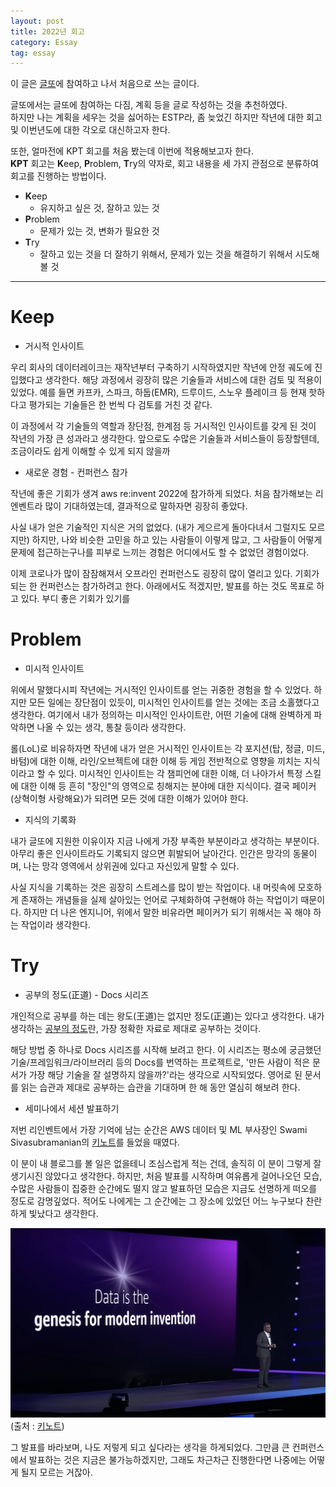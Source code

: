 ```yaml
---
layout: post
title: 2022년 회고
category: Essay
tag: essay
---
```


이 글은 [글또](http://bit.ly/geultto)에 참여하고 나서 처음으로 쓰는 글이다.

글또에서는 글또에 참여하는 다짐, 계획 등을 글로 작성하는 것을 추천하였다.  
하지만 나는 계획을 세우는 것을 싫어하는 ESTP라, 좀 늦었긴 하지만 작년에 대한 회고 및 이번년도에 대한 각오로 대신하고자 한다.

또한, 얼마전에 KPT 회고를 처음 봤는데 이번에 적용해보고자 한다.  
**KPT** 회고는 **K**eep, **P**roblem, **T**ry의 약자로, 회고 내용을 세 가지 관점으로 분류하여 회고를 진행하는 방법이다.

* **K**eep
  * 유지하고 싶은 것, 잘하고 있는 것
* **P**roblem
  * 문제가 있는 것, 변화가 필요한 것
* **T**ry
  * 잘하고 있는 것을 더 잘하기 위해서, 문제가 있는 것을 해결하기 위해서 시도해 볼 것

---

# Keep

* 거시적 인사이트

우리 회사의 데이터레이크는 재작년부터 구축하기 시작하였지만 작년에 안정 궤도에 진입했다고 생각한다. 해당 과정에서 굉장히 많은 기술들과 서비스에 대한 검토 및 적용이 있었다. 예를 들면 카프카, 스파크, 하둡(EMR), 드루이드, 스노우 플레이크 등 현재 핫하다고 평가되는 기술들은 한 번씩 다 검토를 거친 것 같다.

이 과정에서 각 기술들의 역할과 장단점, 한계점 등 거시적인 인사이트를 갖게 된 것이 작년의 가장 큰 성과라고 생각한다. 앞으로도 수많은 기술들과 서비스들이 등장할텐데, 조금이라도 쉽게 이해할 수 있게 되지 않을까

* 새로운 경험 - 컨퍼런스 참가

작년에 좋은 기회가 생겨 aws re:invent 2022에 참가하게 되었다. 처음 참가해보는 리엔벤트라 많이 기대하였는데, 결과적으로 말하자면 굉장히 좋았다.

사실 내가 얻은 기술적인 지식은 거의 없었다. (내가 게으르게 돌아다녀서 그럴지도 모르지만) 하지만, 나와 비슷한 고민을 하고 있는 사람들이 이렇게 많고, 그 사람들이 어떻게 문제에 접근하는구나를 피부로 느끼는 경험은 어디에서도 할 수 없었던 경험이었다.

이제 코로나가 많이 잠잠해져서 오프라인 컨퍼런스도 굉장히 많이 열리고 있다. 기회가 되는 한 컨퍼런스는 참가하려고 한다. 아래에서도 적겠지만, 발표를 하는 것도 목표로 하고 있다. 부디 좋은 기회가 있기를

# Problem

* 미시적 인사이트

위에서 말했다시피 작년에는 거시적인 인사이트를 얻는 귀중한 경험을 할 수 있었다. 하지만 모든 일에는 장단점이 있듯이, 미시적인 인사이트를 얻는 것에는 조금 소홀했다고 생각한다. 여기에서 내가 정의하는 미시적인 인사이트란, 어떤 기술에 대해 완벽하게 파악하면 나올 수 있는 생각, 통찰 등이라 생각한다. 

롤(LoL)로 비유하자면 작년에 내가 얻은 거시적인 인사이트는 각 포지션(탑, 정글, 미드, 바텀)에 대한 이해, 라인/오브젝트에 대한 이해 등 게임 전반적으로 영향을 끼치는 지식이라고 할 수 있다. 미시적인 인사이트는 각 챔피언에 대한 이해, 더 나아가서 특정 스킬에 대한 이해 등 흔히 "장인"의 영역으로 칭해지는 분야에 대한 지식이다. 결국  페이커(상혁이형 사랑해요)가 되려면 모든 것에 대한 이해가 있어야 한다.

* 지식의 기록화

내가 글또에 지원한 이유이자 지금 나에게 가장 부족한 부분이라고 생각하는 부분이다. 아무리 좋은 인사이트라도 기록되지 않으면 휘발되어 날아간다. 인간은 망각의 동물이며, 나는 망각 영역에서 상위권에 있다고 자신있게 말할 수 있다.

사실 지식을 기록하는 것은 굉장히 스트레스를 많이 받는 작업이다. 내 머릿속에 모호하게 존재하는 개념들을 실제 살아있는 언어로 구체화하여 구현해야 하는 작업이기 때문이다. 하지만 더 나은 엔지니어, 위에서 말한 비유라면 페이커가 되기 위해서는 꼭 해야 하는 작업이라 생각한다. 

# Try

* 공부의 정도(正道) - Docs 시리즈

개인적으로 공부를 하는 데는 왕도(王道)는 없지만 정도(正道)는 있다고 생각한다. 내가 생각하는 [공부의 정도](../../../../../docs/2023/01/15/docs-intro/)란, 가장 정확한 자료로 제대로 공부하는 것이다.

해당 방법 중 하나로 Docs 시리즈를 시작해 보려고 한다. 이 시리즈는 평소에 궁금했던 기술/프레임워크/라이브러리 등의 Docs를 번역하는 프로젝트로, '만든 사람이 적은 문서가 가장 해당 기술을 잘 설명하지 않을까?'라는 생각으로 시작되었다. 영어로 된 문서를 읽는 습관과 제대로 공부하는 습관을 기대하며 한 해 동안 열심히 해보려 한다.

* 세미나에서 세션 발표하기

저번 리인벤트에서 가장 기억에 남는 순간은 AWS 데이터 및 ML 부사장인 Swami Sivasubramanian의 [키노트](https://www.youtube.com/watch?v=TL2HtX-FmiQ)를 들었을 때였다.

이 분이 내 블로그를 볼 일은 없을테니 조심스럽게 적는 건데, 솔직히 이 분이 그렇게 잘생기시진 않았다고 생각한다. 하지만, 처음 발표를 시작하며 여유롭게 걸어나오던 모습, 수많은 사람들이 집중한 순간에도 떨지 않고 발표하던 모습은 지금도 선명하게 떠오를 정도로 감명깊었다. 적어도 나에게는 그 순간에는 그 장소에 있었던 어느 누구보다 찬란하게 빛났다고 생각한다.

![swami](/assets/2023-02-11-kpt2022-swami.png)
(출처 : [키노트](https://www.youtube.com/watch?v=TL2HtX-FmiQ))

그 발표를 바라보며, 나도 저렇게 되고 싶다라는 생각을 하게되었다. 그만큼 큰 컨퍼런스에서 발표하는 것은 지금은 불가능하겠지만, 그래도 차근차근 진행한다면 나중에는 어떻게 될지 모르는 거잖아.